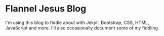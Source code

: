 # Flannel Jesus Blog

I'm using this blog to fiddle about with Jekyll, Bootstrap, CSS, HTML, JavaScript and more. I'll also occasionally document some of my fiddling.
